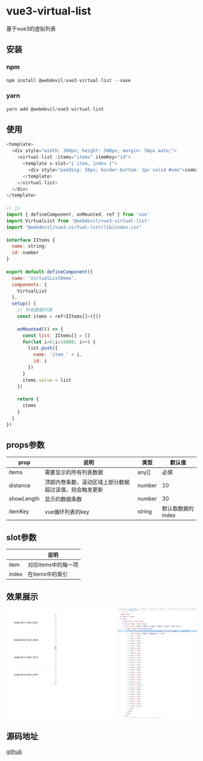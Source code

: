 # vue3-virtual-list

基于vue3的虚拟列表

## 安装

### npm

```js
npm install @webdevil/vue3-virtual-list --save
```

### yarn

```js
yarn add @webdevil/vue3-virtual-list
```

## 使用

```js
<template>
  <div style="width: 300px; height: 500px; margin: 50px auto;">
    <virtual-list :items="items" itemKey="id">
      <template v-slot="{ item, index }">
        <div style="padding: 50px; border-bottom: 1px solid #eee">index：{{ index }}-{{ item.name }}</div>
      </template>
    </virtual-list>
  </div>
</template>

// js
import { defineComponent, onMounted, ref } from 'vue'
import VirtualList from '@webdevil/vue3-virtual-list'
import "@webdevil/vue3-virtual-list/lib/index.css"

interface IItems {
  name: string;
  id: number
}

export default defineComponent({
  name: 'VirtualListDemo',
  components: {
    VirtualList
  },
  setup() {
    // 所有数据列表
    const items = ref<IItems[]>([])

    onMounted(() => {
      const list: IItems[] = []
      for(let i=0;i<10000; i++) {
        list.push({
          name: 'item_' + i,
          id: i
        })
      }
      items.value = list
    })

    return {
      items
    }
  }
})
```

## props参数

| prop | 说明 | 类型 | 默认值 |
| --- | --- | --- | --- |
| items | 需要显示的所有列表数据 | any[] | 必填 |
| distance | 顶部内卷条数，滚动区域上部分数据超过该值，则会触发更新 | number | 10 |
| showLength | 显示的数据条数 | number | 30 |
| itemKey | vue循环列表的key | string | 默认取数据的index |

## slot参数

| | 说明 |
| --- | --- |
| item | 对应items中的每一项 |
| index | 在items中的索引 |

## 效果展示

![效果图](./docs/assets/1.png)

## 源码地址

[github](https://github.com/Li-DaDa/vue3-virtual-list)
